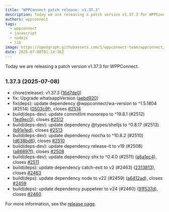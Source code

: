 ```yaml
---
title: "WPPConnect patch release: v1.37.3"
description: Today we are releasing a patch version v1.37.3 for WPPConnect.
authors: wppconnect
tags:
  - wppconnect
  - javascript
  - nodejs
  - lib
image: https://opengraph.githubassets.com/1/wppconnect-team/wppconnect/releases/tag/v1.37.3
date: 2025-07-08T01:14:36Z
---
```


Today we are releasing a patch version v1.37.3 for WPPConnect.

<!--truncate-->

## <small>1.37.3 (2025-07-08)</small>

* chore(release): v1.37.3 ([16d7de0](https://github.com/wppconnect-team/wppconnect/commit/16d7de0))
* fix: Upgrade whatsappVersion ([aebd920](https://github.com/wppconnect-team/wppconnect/commit/aebd920))
* fix(deps): update dependency @wppconnect/wa-version to ^1.5.1804 (#2514) ([0503c9f](https://github.com/wppconnect-team/wppconnect/commit/0503c9f)), closes [#2514](https://github.com/wppconnect-team/wppconnect/issues/2514)
* build(deps-dev): update commitlint monorepo to ^19.8.1 (#2512) ([1ed9ec0](https://github.com/wppconnect-team/wppconnect/commit/1ed9ec0)), closes [#2512](https://github.com/wppconnect-team/wppconnect/issues/2512)
* build(deps-dev): update dependency @types/shelljs to ^0.8.17 (#2513) ([b91e1ed](https://github.com/wppconnect-team/wppconnect/commit/b91e1ed)), closes [#2513](https://github.com/wppconnect-team/wppconnect/issues/2513)
* build(deps-dev): update dependency mocha to ^10.8.2 (#2510) ([d638bd6](https://github.com/wppconnect-team/wppconnect/commit/d638bd6)), closes [#2510](https://github.com/wppconnect-team/wppconnect/issues/2510)
* build(deps-dev): update dependency release-it to v19 (#2508) ([a86897f](https://github.com/wppconnect-team/wppconnect/commit/a86897f)), closes [#2508](https://github.com/wppconnect-team/wppconnect/issues/2508)
* build(deps-dev): update dependency shx to ^0.4.0 (#2511) ([a6a1ec4](https://github.com/wppconnect-team/wppconnect/commit/a6a1ec4)), closes [#2511](https://github.com/wppconnect-team/wppconnect/issues/2511)
* build(deps): update dependency catch-exit to v2 (#2463) ([2313813](https://github.com/wppconnect-team/wppconnect/commit/2313813)), closes [#2463](https://github.com/wppconnect-team/wppconnect/issues/2463)
* build(deps): update dependency node to v22 (#2459) ([a6412ad](https://github.com/wppconnect-team/wppconnect/commit/a6412ad)), closes [#2459](https://github.com/wppconnect-team/wppconnect/issues/2459)
* build(deps): update dependency puppeteer to v24 (#2460) ([91f537d](https://github.com/wppconnect-team/wppconnect/commit/91f537d)), closes [#2460](https://github.com/wppconnect-team/wppconnect/issues/2460)

For more information, see the [release page](https://github.com/wppconnect-team/wppconnect/releases/tag/v1.37.3).